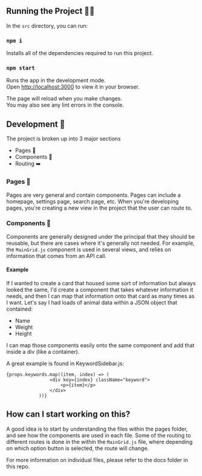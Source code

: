 ## Running the Project :running_woman:

In the `src` directory, you can run:

### `npm i` 

Installs all of the dependencies required to run this project.

### `npm start`

Runs the app in the development mode.\
Open [http://localhost:3000](http://localhost:3000) to view it in your browser.

The page will reload when you make changes.\
You may also see any lint errors in the console.


## Development :hammer:

The project is broken up into 3 major sections
- Pages :bookmark_tabs:
- Components :bricks:
- Routing :arrow_right:

### Pages :bookmark_tabs:
Pages are very general and contain components. Pages can include a homepage, settings page, search page, etc. When you're developing pages, you're creating a new view in the project that the user can route to.

### Components :bricks:
Components are generally designed under the principal that they should be reusable, but there are cases where it's generally not needed. For example, the `MainGrid.js` component is used in several views, and relies on information that comes from an API call.

#### Example
If I wanted to create a card that housed some sort of information but always looked the same, I'd create a component that takes whatever information it needs, and then I can map that information onto that card as many times as I want. Let's say I had loads of animal data within a JSON object that contained:
- Name
- Weight
- Height

I can map those components easily onto the same component and add that inside a div (like a container).

A great example is found in KeywordSidebar.js:
```
{props.keywords.map((item, index) => (
                <div key={index} className="keyword">
                    <p>{item}</p>
                </div>
            ))}
```

## How can I start working on this?

A good idea is to start by understanding the files within the pages folder, and see how the components are used in each file. Some of the routing to different routes is done in the within the `MainGrid.js` file, where depending on which option button is selected, the route will change.

For more information on individual files, please refer to the docs folder in this repo.
